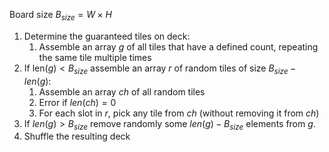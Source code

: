 Board size $B_{size} = W\times H$

1. Determine the guaranteed tiles on deck:
	1. Assemble an array $g$ of all tiles that have a defined count, repeating the same tile multiple times
2. If $\text{len}(g) < B_{size}$ assemble an array $r$ of random tiles of size $B_{size} - len(g)$:
	1. Assemble an array $ch$ of all random tiles
	2. Error if $len(ch) = 0$
	3. For each slot in $r$, pick any tile from $ch$ (without removing it from $ch$)
3. If $len(g) > B_{size}$ remove randomly some $len(g) - B_{size}$ elements from $g$.
4. Shuffle the resulting deck